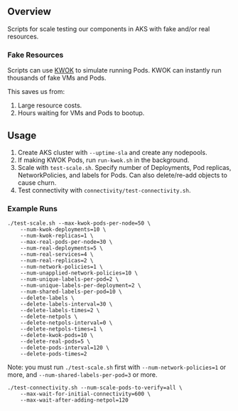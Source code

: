 ## Overview
Scripts for scale testing our components in AKS with fake and/or real resources.

### Fake Resources
Scripts can use [KWOK](https://github.com/kubernetes-sigs/kwok) to simulate running Pods. KWOK can instantly run thousands of fake VMs and Pods.

This saves us from:
1. Large resource costs.
2. Hours waiting for VMs and Pods to bootup.

## Usage
1. Create AKS cluster with `--uptime-sla` and create any nodepools.
2. If making KWOK Pods, run `run-kwok.sh` in the background.
3. Scale with `test-scale.sh`. Specify number of Deployments, Pod replicas, NetworkPolicies, and labels for Pods. Can also delete/re-add objects to cause churn.
4. Test connectivity with `connectivity/test-connectivity.sh`.

### Example Runs
```
./test-scale.sh --max-kwok-pods-per-node=50 \
    --num-kwok-deployments=10 \
    --num-kwok-replicas=1 \
    --max-real-pods-per-node=30 \
    --num-real-deployments=5 \
    --num-real-services=4 \
    --num-real-replicas=2 \
    --num-network-policies=1 \
    --num-unapplied-network-policies=10 \
    --num-unique-labels-per-pod=2 \
    --num-unique-labels-per-deployment=2 \
    --num-shared-labels-per-pod=10 \
    --delete-labels \
    --delete-labels-interval=30 \
    --delete-labels-times=2 \
    --delete-netpols \
    --delete-netpols-interval=0 \
    --delete-netpols-times=1 \
    --delete-kwok-pods=10 \
    --delete-real-pods=5 \
    --delete-pods-interval=120 \
    --delete-pods-times=2
```

Note: you must run `./test-scale.sh` first with `--num-network-policies=1` or more, and `--num-shared-labels-per-pod=3` or more.
```
./test-connectivity.sh --num-scale-pods-to-verify=all \
    --max-wait-for-initial-connectivity=600 \
    --max-wait-after-adding-netpol=120
```
